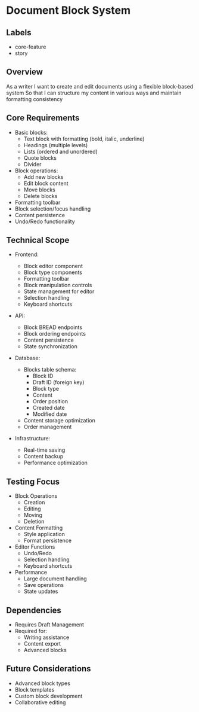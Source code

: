 # Document Block System

## Labels
- core-feature
- story

## Overview
As a writer
I want to create and edit documents using a flexible block-based system
So that I can structure my content in various ways and maintain formatting consistency

## Core Requirements
- Basic blocks:
  - Text block with formatting (bold, italic, underline)
  - Headings (multiple levels)
  - Lists (ordered and unordered)
  - Quote blocks
  - Divider
- Block operations:
  - Add new blocks
  - Edit block content
  - Move blocks
  - Delete blocks
- Formatting toolbar
- Block selection/focus handling
- Content persistence
- Undo/Redo functionality

## Technical Scope
- Frontend:
  - Block editor component
  - Block type components
  - Formatting toolbar
  - Block manipulation controls
  - State management for editor
  - Selection handling
  - Keyboard shortcuts

- API:
  - Block BREAD endpoints
  - Block ordering endpoints
  - Content persistence
  - State synchronization

- Database:
  - Blocks table schema:
    - Block ID
    - Draft ID (foreign key)
    - Block type
    - Content
    - Order position
    - Created date
    - Modified date
  - Content storage optimization
  - Order management

- Infrastructure:
  - Real-time saving
  - Content backup
  - Performance optimization

## Testing Focus
- Block Operations
  - Creation
  - Editing
  - Moving
  - Deletion
- Content Formatting
  - Style application
  - Format persistence
- Editor Functions
  - Undo/Redo
  - Selection handling
  - Keyboard shortcuts
- Performance
  - Large document handling
  - Save operations
  - State updates

## Dependencies
- Requires Draft Management
- Required for:
  - Writing assistance
  - Content export
  - Advanced blocks

## Future Considerations
- Advanced block types
- Block templates
- Custom block development
- Collaborative editing